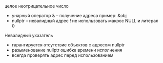 целое неотрицательное число 
- унарный оператор & – получение адреса пример: &obj 
- nullptr – невалидный адрес ! не использовать макрос NULL и литерал 0

Невалидный указатель 
- гарантируется отсутствие объектов с адресом nullptr
- разыменование nullptr ошибка времени исполнения 
- всегда проверять адрес перед использованием
